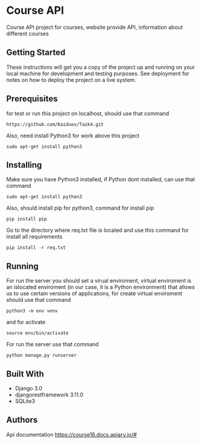 # Course API
Course API project for courses, website provide API, information about different courses
## Getting Started
These instructions will get you a copy of the project up and running on your local machine for development and testing purposes. See deployment for notes on how to deploy the project on a live system.
## Prerequisites
for test or run this project on localhost, should use that command

`https://github.com/Kaiduev/Task4.git`

Also, need install Python3 for work above this project

`sudo apt-get install python3`
## Installing
Make sure you have Python3 installed, if Python dont installed, can use that command 

`sudo apt-get install python3`

Also, should install pip for python3, command for install pip

`pip install pip`

Go to the directory where req.txt file is located and use this command for install all requirements

`pip install -r req.txt`

## Running

For run the server you should set a virual enviroment, virtual enviroment is an islocated enviroment (in our case, it is a Python environment) that allows us to use certain versions of applications, 
for create virtual enviroment should use that command

`python3 -m env venv`

and for activate

`source env/bin/activate`

For run the server use that command

`python manage.py runserver`

## Built With
+ Django 3.0
+ djangorestframework 3.11.0
+ SQLite3

## Authors
Api documentation https://course16.docs.apiary.io/#
